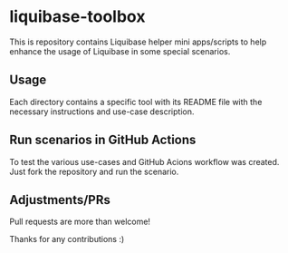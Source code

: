 # liquibase-toolbox
This is repository contains Liquibase helper mini apps/scripts to help enhance the usage of Liquibase in some special scenarios.

## Usage
Each directory contains a specific tool with its README file with the necessary instructions and use-case description.

## Run scenarios in GitHub Actions
To test the various use-cases and GitHub Acions workflow was created.  Just fork the repository and run the scenario.

## Adjustments/PRs
Pull requests are more than welcome!  

Thanks for any contributions :)

